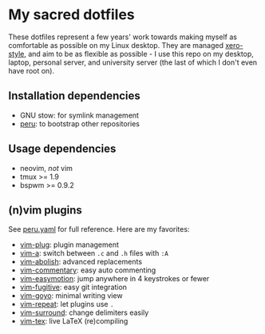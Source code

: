 # My sacred dotfiles
These dotfiles represent a few years' work towards making myself as comfortable
as possible on my Linux desktop. They are managed
[xero-style](http://blog.xero.nu/managing_dotfiles_with_gnu_stow), and aim to be
as flexible as possible - I use this repo on my desktop, laptop, personal
server, and university server (the last of which I don't even have root on).

## Installation dependencies
- GNU stow: for symlink management
- [peru](https://github.com/buildinspace/peru): to bootstrap other repositories

## Usage dependencies
- neovim, *not* vim
- tmux >= 1.9
- bspwm >= 0.9.2

## (n)vim plugins
See [peru.yaml](peru.yaml) for full reference. Here are my favorites:

- [vim-plug](https://github.com/junegunn/vim-plug): plugin management
- [vim-a](https://github.com/vim-scripts/a.vim): switch between `.c` and `.h`
	files with `:A`
- [vim-abolish](https://github.com/tpope/vim-abolish): advanced replacements
- [vim-commentary](https://github.com/tpope/vim-commentary): easy auto
	commenting
- [vim-easymotion](https://github.com/easymotion/vim-easymotion): jump anywhere
	in 4 keystrokes or fewer
- [vim-fugitive](https://github.com/tpope/vim-fugitive): easy git integration
- [vim-goyo](https://github.com/junegunn/goyo.vim): minimal writing view
- [vim-repeat](https://github.com/tpope/vim-repeat): let plugins use `.`
- [vim-surround](https://github.com/tpope/vim-surround): change delimiters
	easily
- [vim-tex](https://github.com/lervag/vimtex): live LaTeX (re)compiling
